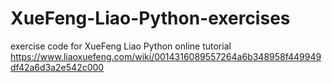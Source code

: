 # XueFeng-Liao-Python-exercises
 exercise code for XueFeng Liao Python online tutorial
 https://www.liaoxuefeng.com/wiki/0014316089557264a6b348958f449949df42a6d3a2e542c000
